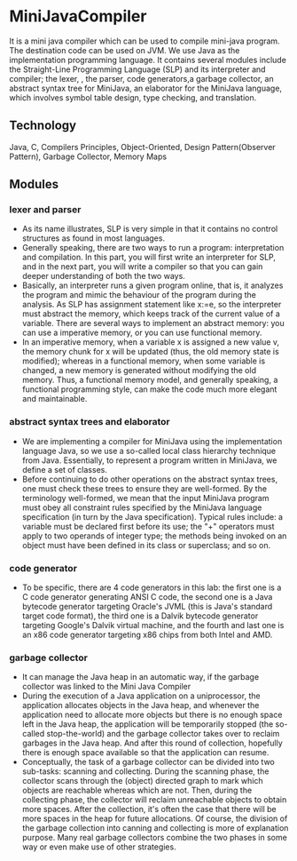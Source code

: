 # MiniJavaCompiler
It is a mini java compiler which can be used to compile mini-java program. The destination code can be used on JVM.
We use Java as the implementation programming language.
It contains several modules include the Straight-Line Programming Language (SLP) and its interpreter and compiler; the lexer, , the parser, code generators,a garbage collector, an abstract syntax tree for MiniJava, an elaborator for the MiniJava language, which involves symbol table design, type checking, and translation.

## Technology
Java, C, Compilers Principles, Object-Oriented, Design Pattern(Observer Pattern), Garbage Collector, Memory Maps

## Modules
### lexer and parser
+ As its name illustrates, SLP is very simple in that it contains no control structures as found in most languages.
+ Generally speaking, there are two ways to run a program: interpretation and compilation. In this part, you will first write an interpreter for SLP, and in the next part, you will write a compiler so that you can gain deeper understanding of both the two ways.
+ Basically, an interpreter runs a given program online, that is, it analyzes the program and mimic the behaviour of the program during the analysis. As SLP has assignment statement like x:=e, so the interpreter must abstract the memory, which keeps track of the current value of a variable. There are several ways to implement an abstract memory: you can use a imperative memory, or you can use functional memory.
+ In an imperative memory, when a variable x is assigned a new value v, the memory chunk for x will be updated (thus, the old memory state is modified); whereas in a functional memory, when some variable is changed, a new memory is generated without modifying the old memory. Thus, a functional memory model, and generally speaking, a functional programming style, can make the code much more elegant and maintainable.

### abstract syntax trees and elaborator
+ We are implementing a compiler for MiniJava using the implementation language Java, so we use a so-called local class hierarchy technique from Java. Essentially, to represent a program written in MiniJava, we define a set of classes. 
+ Before continuing to do other operations on the abstract syntax trees, one must check these trees to ensure they are well-formed. By the terminology well-formed, we mean that the input MiniJava program must obey all constraint rules specified by the MiniJava language specification (in turn by the Java specification). Typical rules include: a variable must be declared first before its use; the "+" operators must apply to two operands of integer type; the methods being invoked on an object must have been defined in its class or superclass; and so on. 

### code generator
+ To be specific, there are 4 code generators in this lab: the first one is a C code generator generating ANSI C code, the second one is a Java bytecode generator targeting Oracle's JVML (this is Java's standard target code format), the third one is a Dalvik bytecode generator targeting Google's Dalvik virtual machine, and the fourth and last one is an x86 code generator targeting x86 chips from both Intel and AMD.

### garbage collector
+ It can manage the Java heap in an automatic way, if the garbage collector was linked to the Mini Java Compiler
+ During the execution of a Java application on a uniprocessor, the application allocates objects in the Java heap, and whenever the application need to allocate more objects but there is no enough space left in the Java heap, the application will be temporarily stopped (the so-called stop-the-world) and the garbage collector takes over to reclaim garbages in the Java heap. And after this round of collection, hopefully there is enough space available so that the application can resume.
+ Conceptually, the task of a garbage collector can be divided into two sub-tasks: scanning and collecting. During the scanning phase, the collector scans through the (object) directed graph to mark which objects are reachable whereas which are not. Then, during the collecting phase, the collector will reclaim unreachable objects to obtain more spaces. After the collection, it's often the case that there will be more spaces in the heap for future allocations. Of course, the division of the garbage collection into canning and collecting is more of explanation purpose. Many real garbage collectors combine the two phases in some way or even make use of other strategies.


